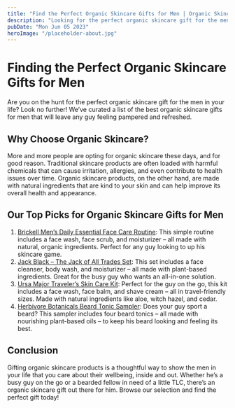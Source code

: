 ```yaml
---
title: "Find the Perfect Organic Skincare Gifts for Men | Organic Skincare for Men"
description: "Looking for the perfect organic skincare gift for the men in your life? Our guide includes the best options for any budget. Browse our selections today."
pubDate: "Mon Jun 05 2023"
heroImage: "/placeholder-about.jpg"
---
```


# Finding the Perfect Organic Skincare Gifts for Men

Are you on the hunt for the perfect organic skincare gift for the men in your life? Look no further! We’ve curated a list of the best organic skincare gifts for men that will leave any guy feeling pampered and refreshed.

## Why Choose Organic Skincare?

More and more people are opting for organic skincare these days, and for good reason. Traditional skincare products are often loaded with harmful chemicals that can cause irritation, allergies, and even contribute to health issues over time. Organic skincare products, on the other hand, are made with natural ingredients that are kind to your skin and can help improve its overall health and appearance.

## Our Top Picks for Organic Skincare Gifts for Men

1. [Brickell Men’s Daily Essential Face Care Routine](https://www.amazon.com/Brickell-Mens-Daily-Essential-Routine/dp/B01N1ZC7RA): This simple routine includes a face wash, face scrub, and moisturizer – all made with natural, organic ingredients. Perfect for any guy looking to up his skincare game.
2. [Jack Black – The Jack of All Trades Set](https://www.amazon.com/Jack-Black-Trades-Gift-Set/dp/B005DI0K7I): This set includes a face cleanser, body wash, and moisturizer – all made with plant-based ingredients. Great for the busy guy who wants an all-in-one solution.
3. [Ursa Major Traveler’s Skin Care Kit](https://www.amazon.com/Ursa-Major-Travelers-Skin-Care/dp/B01MQS8N7B): Perfect for the guy on the go, this kit includes a face wash, face balm, and shave cream – all in travel-friendly sizes. Made with natural ingredients like aloe, witch hazel, and cedar.
4. [Herbivore Botanicals Beard Tonic Sampler](https://www.amazon.com/Herbivore-Botanicals-Beard-Tonic-Sampler/dp/B019GBTEMS): Does your guy sport a beard? This sampler includes four beard tonics – all made with nourishing plant-based oils – to keep his beard looking and feeling its best.

## Conclusion

Gifting organic skincare products is a thoughtful way to show the men in your life that you care about their wellbeing, inside and out. Whether he’s a busy guy on the go or a bearded fellow in need of a little TLC, there’s an organic skincare gift out there for him. Browse our selection and find the perfect gift today!

